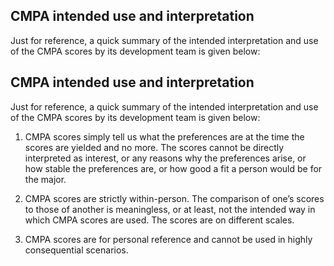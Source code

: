 ## CMPA intended use and interpretation


Just for reference, a quick summary of the intended interpretation and use of the CMPA scores by its development team is given below:

## CMPA intended use and interpretation


Just for reference, a quick summary of the intended interpretation and use of the CMPA scores by its development team is given below:

1. CMPA scores simply tell us what the preferences are at the time the scores are yielded and no more. The scores cannot be directly interpreted as interest, or any reasons why the preferences arise, or how stable the preferences are, or how good a fit a person would be for the major.

2. CMPA scores are strictly within-person. The comparison of one’s scores to those of another is meaningless, or at least, not the intended way in which CMPA scores are used. The scores are on different scales.

3. CMPA scores are for personal reference and cannot be used in highly consequential scenarios.

